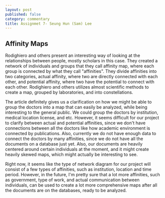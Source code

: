 ```yaml
---
layout: post
published: false
category: commentary
title: Assignmet 7- Seung Hun (Sam) Lee
---
```

## Affinity Maps

Rodighiero and others present an interesting way of looking at the relationships between people, mostly scholars in this case. They created a network of individuals and groups that they call affinity map, where each group is connected by what they call "affinities". They divide affinities into two categories, actual affinity, where two are directly connected with each other, and potential affinity, where two have the potential to connect with each other. Rodighiero and others utilizes almost scientific methods to create a map, grouped by laboratories, and into constellations.

The article definitely gives us a clarification on how we might be able to group the doctors into a map that can easily be analyzed, while being interesting to the general public. We could group the doctors by institution, medical location license, and etc. However, it seems difficult for our project to clarify between actual and potential affinities, since we don't have connections between all the doctors like how academic environment is connected by publications. Also, currently we do not have enough data to connect the doctors by many affinities, since we do not have all the documents on a database just yet. Also, our documents are heavily centered around certain individuals at the moment, and it might create heavily skewed maps, which might actually be interesting to see. 

Right now, it seems like the type of network diagram for our project will consist of a few types of affinities, such as institution, location and time period. However, in the future, I'm pretty sure that a lot more affinities, such as government, type of work, and actual communication between individuals, can be used to create a lot more comprehensive maps after all the documents are on the databases, ready to be analyzed.
